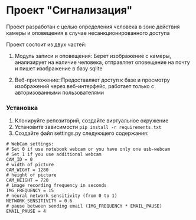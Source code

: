 # Проект "Сигнализация"

Проект разработан с целью определения человека в зоне действия камеры и оповещения в случае несанкционированного доступа

Проект состоит из двух частей: 
1. Модуль записи и оповещения:
Берет изображение с камеры, анализирует на наличие человека, отправляет оповещение на почту и пишет изображение в базу sqlite

2. Веб-приложение:
Предоставляет доступ к базе и просмотру изображений через веб-интерфейс, работает только с авторизованными пользователями

### Установка

1. Клонируйте репозиторий, создайте виртуальное окружение
2. Установите зависимости `pip install -r requirements.txt`
3. Создайте файл settings.py следующего содержания:
  ```
  # WebCam settings:
  # Set 0 if use notebook webcam or you have only one usb-webcam
  # Set 1 if you use additional webcam
  CAM_ID = 0
  # width of picture
  CAM_WIGHT = 1280
  # height of picture
  CAM_HEIGHT = 720
  # image recording frequency in seconds
  IMG_FREQUENCY = 15
  # neural network sensitivity (from 0 to 1)
  NETWORK_SENSITIVITY = 0.6
  # pause between sending email (IMG_FREQUENCY * EMAIL_PAUSE)
  EMAIL_PAUSE = 4
  ```
